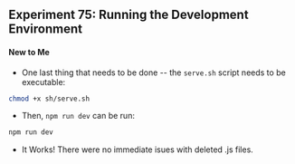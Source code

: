 ## Experiment 75: Running the Development Environment

#### New to Me
- One last thing that needs to be done -- the `serve.sh` script needs to be executable:
```sh
chmod +x sh/serve.sh
```
- Then, `npm run dev` can be run:
```sh
npm run dev
```
- It Works! There were no immediate isues with deleted .js files.